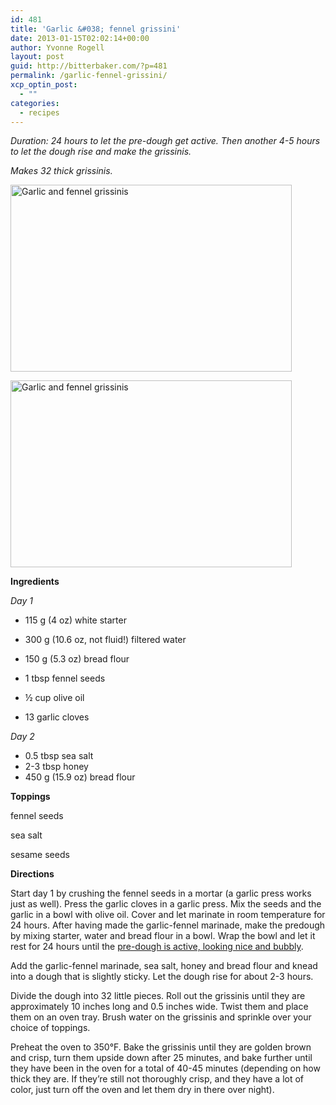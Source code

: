 ```yaml
---
id: 481
title: 'Garlic &#038; fennel grissini'
date: 2013-01-15T02:02:14+00:00
author: Yvonne Rogell
layout: post
guid: http://bitterbaker.com/?p=481
permalink: /garlic-fennel-grissini/
xcp_optin_post:
  - ""
categories:
  - recipes
---
```

_Duration: 24 hours to let the pre-dough get active. Then another 4-5 hours to let the dough rise and make the grissinis._
  
_Makes 32 thick grissinis._

<p class="recipe-icon">
  <img class="recipe-icon alignright pinthis" title="Garlic and fennel grissinis | bitterbaker.com" alt="Garlic and fennel grissinis " src="http://bitterbaker.com/images/fennelgarlicgrissini-mini.jpg" width="450" height="299" />
</p>

<p class="">
  <img class=" alignright pinthis" title="Garlic and fennel grissinis | bitterbaker.com" alt="Garlic and fennel grissinis " src="http://bitterbaker.com/images/fennelgarlicgrissini.jpg" width="450" height="299" />
</p>

**Ingredients**
  
_Day 1_

  * 115 g (4 oz) white starter
  * 300 g (10.6 oz, not fluid!) filtered water
  * 150 g (5.3 oz) bread flour

  * 1 tbsp fennel seeds
  * ½ cup olive oil
  * 13 garlic cloves

_Day 2_

  * 0.5 tbsp sea salt
  * 2-3 tbsp honey
  * 450 g (15.9 oz) bread flour

**Toppings**
  
fennel seeds
  
sea salt
  
sesame seeds

**Directions**
  
Start day 1 by crushing the fennel seeds in a mortar (a garlic press works just as well). Press the garlic cloves in a garlic press. Mix the seeds and the garlic in a bowl with olive oil. Cover and let marinate in room temperature for 24 hours. After having made the garlic-fennel marinade, make the predough by mixing starter, water and bread flour in a bowl. Wrap the bowl and let it rest for 24 hours until the <a title="What an active pre-dough looks like" href="http://bitterbaker.com/what-an-active-pre-dough-looks-like/" target="_blank">pre-dough is active, looking nice and bubbly</a>.

Add the garlic-fennel marinade, sea salt, honey and bread flour and knead into a dough that is slightly sticky. Let the dough rise for about 2-3 hours.

Divide the dough into 32 little pieces. Roll out the grissinis until they are approximately 10 inches long and 0.5 inches wide. Twist them and place them on an oven tray. Brush water on the grissinis and sprinkle over your choice of toppings.

Preheat the oven to 350°F. Bake the grissinis until they are golden brown and crisp, turn them upside down after 25 minutes, and bake further until they have been in the oven for a total of 40-45 minutes (depending on how thick they are. If they’re still not thoroughly crisp, and they have a lot of color, just turn off the oven and let them dry in there over night).